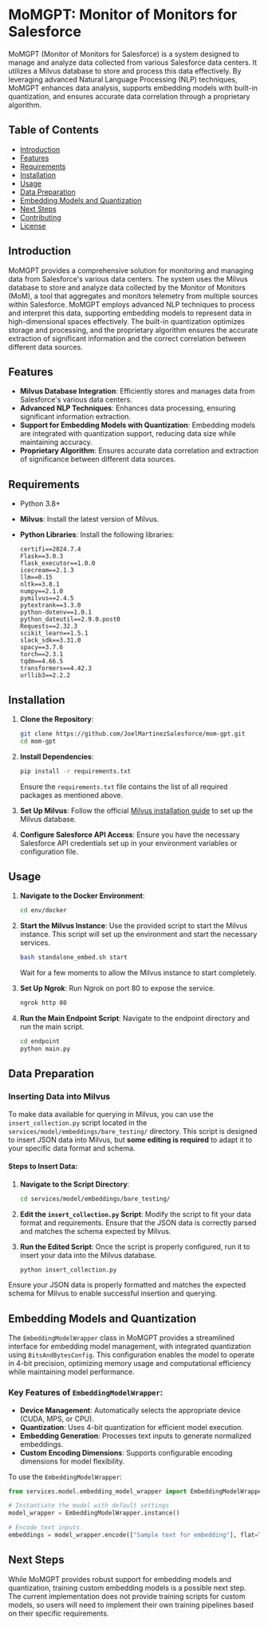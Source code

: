 # MoMGPT: Monitor of Monitors for Salesforce

MoMGPT (Monitor of Monitors for Salesforce) is a system designed to manage and analyze data collected from various Salesforce data centers. It utilizes a Milvus database to store and process this data effectively. By leveraging advanced Natural Language Processing (NLP) techniques, MoMGPT enhances data analysis, supports embedding models with built-in quantization, and ensures accurate data correlation through a proprietary algorithm.

## Table of Contents

- [Introduction](#introduction)
- [Features](#features)
- [Requirements](#requirements)
- [Installation](#installation)
- [Usage](#usage)
- [Data Preparation](#data-preparation)
- [Embedding Models and Quantization](#embedding-models-and-quantization)
- [Next Steps](#next-steps)
- [Contributing](#contributing)
- [License](#license)

## Introduction

MoMGPT provides a comprehensive solution for monitoring and managing data from Salesforce's various data centers. The system uses the Milvus database to store and analyze data collected by the Monitor of Monitors (MoM), a tool that aggregates and monitors telemetry from multiple sources within Salesforce. MoMGPT employs advanced NLP techniques to process and interpret this data, supporting embedding models to represent data in high-dimensional spaces effectively. The built-in quantization optimizes storage and processing, and the proprietary algorithm ensures the accurate extraction of significant information and the correct correlation between different data sources.

## Features

- **Milvus Database Integration**: Efficiently stores and manages data from Salesforce's various data centers.
- **Advanced NLP Techniques**: Enhances data processing, ensuring significant information extraction.
- **Support for Embedding Models with Quantization**: Embedding models are integrated with quantization support, reducing data size while maintaining accuracy.
- **Proprietary Algorithm**: Ensures accurate data correlation and extraction of significance between different data sources.

## Requirements

- Python 3.8+
- **Milvus**: Install the latest version of Milvus.
- **Python Libraries**: Install the following libraries:

  ```
  certifi==2024.7.4
  Flask==3.0.3
  flask_executor==1.0.0
  icecream==2.1.3
  llm==0.15
  nltk==3.8.1
  numpy==2.1.0
  pymilvus==2.4.5
  pytextrank==3.3.0
  python-dotenv==1.0.1
  python_dateutil==2.9.0.post0
  Requests==2.32.3
  scikit_learn==1.5.1
  slack_sdk==3.31.0
  spacy==3.7.6
  torch==2.3.1
  tqdm==4.66.5
  transformers==4.42.3
  urllib3==2.2.2
  ```

## Installation

1. **Clone the Repository**:
   ```bash
   git clone https://github.com/JoelMartinezSalesforce/mom-gpt.git
   cd mom-gpt
   ```

2. **Install Dependencies**:
   ```bash
   pip install -r requirements.txt
   ```

   Ensure the `requirements.txt` file contains the list of all required packages as mentioned above.

3. **Set Up Milvus**:
   Follow the official [Milvus installation guide](https://milvus.io/docs/v2.0.x/install_standalone-docker.md) to set up the Milvus database.

4. **Configure Salesforce API Access**:
   Ensure you have the necessary Salesforce API credentials set up in your environment variables or configuration file.

## Usage

1. **Navigate to the Docker Environment**:
   ```bash
   cd env/docker
   ```

2. **Start the Milvus Instance**:
   Use the provided script to start the Milvus instance. This script will set up the environment and start the necessary services.
   ```bash
   bash standalone_embed.sh start
   ```

   Wait for a few moments to allow the Milvus instance to start completely.

3. **Set Up Ngrok**:
   Run Ngrok on port 80 to expose the service.
   ```bash
   ngrok http 80
   ```

4. **Run the Main Endpoint Script**:
   Navigate to the endpoint directory and run the main script.
   ```bash
   cd endpoint
   python main.py
   ```

## Data Preparation

### Inserting Data into Milvus

To make data available for querying in Milvus, you can use the `insert_collection.py` script located in the `services/model/embeddings/bare_testing/` directory. This script is designed to insert JSON data into Milvus, but **some editing is required** to adapt it to your specific data format and schema.

#### Steps to Insert Data:

1. **Navigate to the Script Directory**:
   ```bash
   cd services/model/embeddings/bare_testing/
   ```

2. **Edit the `insert_collection.py` Script**:
   Modify the script to fit your data format and requirements. Ensure that the JSON data is correctly parsed and matches the schema expected by Milvus.

3. **Run the Edited Script**:
   Once the script is properly configured, run it to insert your data into the Milvus database.
   ```bash
   python insert_collection.py
   ```

Ensure your JSON data is properly formatted and matches the expected schema for Milvus to enable successful insertion and querying.

## Embedding Models and Quantization

The `EmbeddingModelWrapper` class in MoMGPT provides a streamlined interface for embedding model management, with integrated quantization using `BitsAndBytesConfig`. This configuration enables the model to operate in 4-bit precision, optimizing memory usage and computational efficiency while maintaining model performance.

### Key Features of `EmbeddingModelWrapper`:

- **Device Management**: Automatically selects the appropriate device (CUDA, MPS, or CPU).
- **Quantization**: Uses 4-bit quantization for efficient model execution.
- **Embedding Generation**: Processes text inputs to generate normalized embeddings.
- **Custom Encoding Dimensions**: Supports configurable encoding dimensions for model flexibility.

To use the `EmbeddingModelWrapper`:

```python
from services.model.embedding_model_wrapper import EmbeddingModelWrapper

# Instantiate the model with default settings
model_wrapper = EmbeddingModelWrapper.instance()

# Encode text inputs
embeddings = model_wrapper.encode(["Sample text for embedding"], flat=True)
```

## Next Steps

While MoMGPT provides robust support for embedding models and quantization, training custom embedding models is a possible next step. The current implementation does not provide training scripts for custom models, so users will need to implement their own training pipelines based on their specific requirements.
